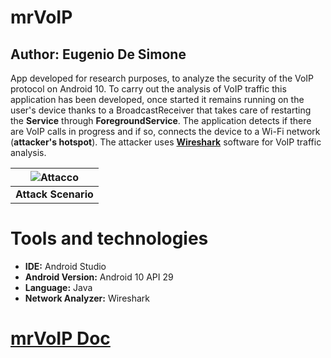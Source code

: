 # mrVoIP
## **Author: Eugenio De Simone**

App developed for research purposes, to analyze the security of the VoIP protocol on Android 10.
To carry out the analysis of VoIP traffic this application has been developed, once started it remains running on the user's device thanks to a BroadcastReceiver that takes care of restarting the **Service** through **ForegroundService**. The application detects if there are VoIP calls in progress and if so, connects the device to a Wi-Fi network (**attacker's hotspot**). The attacker uses [**Wireshark**](https://www.wireshark.org) software for VoIP traffic analysis.


| ![Attacco](https://user-images.githubusercontent.com/32223916/134635165-9e487dd2-6313-4fc4-8dd3-3f3df8627c72.png) |
|:--:|
| **Attack Scenario** |


# Tools and technologies
* **IDE:** Android Studio
* **Android Version:** Android 10 API 29
* **Language:** Java
* **Network Analyzer:** Wireshark

# [mrVoIP Doc](https://edesimone12.github.io/mrVoIP/)
